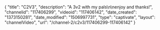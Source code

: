 {
    "title": "C2V3",
    "description": "A 3v2 with my pals\n\nenjoy and thanks!",
    "channelid": "117406299",
    "videoid": "117406142",
    "date_created": "1373150281",
    "date_modified": "1506997731",
    "type": "captivate",
    "layout": "channelVideo",
    "url": "\/channel-2\/c2v3\/117406299-117406142"
}
